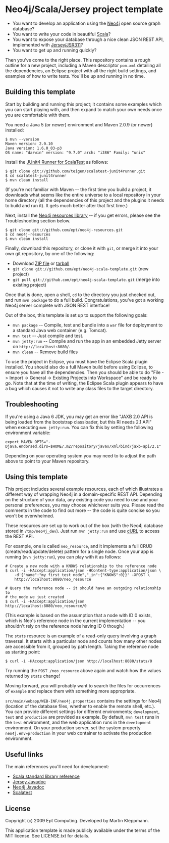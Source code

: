 Neo4j/Scala/Jersey project template
===================================

* You want to develop an application using the [Neo4j](http://neo4j.org)
  open source graph database?
* You want to write your code in beautiful [Scala](http://www.scala-lang.org)?
* You want to expose your database through a nice clean JSON REST API,
  implemented with [Jersey/JSR311]()?
* You want to get up and running quickly?

Then you've come to the right place. This repository contains a rough outline
for a new project, including a Maven descriptor `pom.xml` detailing all the
dependencies, an Eclipse project with all the right build settings, and
examples of how to write tests. You'll be up and running in no time.


Building this template
----------------------

Start by building and running this project; it contains some examples which
you can start playing with, and then expand to match your own needs once you
are comfortable with them.

You need a Java 5 (or newer) environment and Maven 2.0.9 (or newer) installed:

    $ mvn --version
    Maven version: 2.0.10
    Java version: 1.6.0_03-p3
    OS name: "darwin" version: "9.7.0" arch: "i386" Family: "unix"

Install the [JUnit4 Runner for ScalaTest](http://github.com/teigen/scalatest-junit4runner/tree/master)
as follows:

    $ git clone git://github.com/teigen/scalatest-junit4runner.git
    $ cd scalatest-junit4runner
    $ mvn clean install

(If you're not familiar with Maven -- the first time you
build a project, it downloads what seems like the entire universe to a local repository
in your home directory (all the dependencies of this project and the plugins it needs
to build and run it). It gets much better after that first time.)

Next, install the [Neo4j resources library](http://github.com/ept/neo4j-resources/tree/master) --
if you get errors, please see the Troubleshooting section below.

    $ git clone git://github.com/ept/neo4j-resources.git
    $ cd neo4j-resources
    $ mvn clean install

Finally, download this repository, or clone it with `git`, or merge it into your own
git repository, by one of the following:

* Download [ZIP file](http://github.com/ept/neo4j-scala-template/zipball/master) or
  [tarball](http://github.com/ept/neo4j-scala-template/tarball/master)
* `git clone git://github.com/ept/neo4j-scala-template.git` (new project)
* `git pull git://github.com/ept/neo4j-scala-template.git` (merge into existing project)

Once that is done, open a shell, `cd` to the directory you just checked out, and run
`mvn package` to do a full build. Congratulations, you've got a working Neo4j server
complete with JSON REST interface!

Out of the box, this template is set up to support the following goals:

* `mvn package` -- Compile, test and bundle into a `war` file for deployment to
  a standard Java web container (e.g. Tomcat).
* `mvn test` -- Just compile and test.
* `mvn jetty:run` -- Compile and run the app in an embedded Jetty server
  on `http://localhost:8080/`.
* `mvn clean` -- Remove build files

To use the project in Eclipse, you must have the Eclipse Scala plugin installed.
You should also do a full Maven build before using Eclipse, to ensure you have
all the dependencies.
Then you should be able to do "File -> Import -> General -> Existing Projects into
Workspace" and be ready to go. Note that at the time of writing, the Eclipse Scala
plugin appears to have a bug which causes it not to write any class files to the
target directory.


Troubleshooting
---------------

If you're using a Java 6 JDK, you may get an error like "JAXB 2.0 API is being
loaded from the bootstrap classloader, but this RI needs 2.1 API" when executing
`mvn jetty:run`. You can fix this by setting the following environment variable:

    export MAVEN_OPTS="-Djava.endorsed.dirs=$HOME/.m2/repository/javax/xml/bind/jaxb-api/2.1"

Depending on your operating system you may need to to adjust the path above to point
to your Maven repository.


Using this template
-------------------

This project includes several example resources, each of which illustrates a different
way of wrapping Neo4j in a domain-specific REST API. Depending on the structure of your
data, any existing code you need to use and your personal preferences, you may choose
whichever suits you. Please read the comments in the code to find out more -- the code
is quite concise so you won't be overwhelmed.

These resources are set up to work out of the box (with the Neo4j database stored in
`/tmp/neo4j_dev`). Just run `mvn jetty:run` and use [cURL](http://curl.haxx.se/)
to access the REST API.

For example, one is called `neo_resource`, and it implements a full CRUD
(create/read/update/delete) pattern for a single node. Once your app is running
(`mvn jetty:run`), you can play with it as follows:

    # Create a new node with a KNOWS relationship to the reference node
    $ curl -i -HAccept:application/json -HContent-type:application/json \
        -d'{"name":"my first test node","_in":{"KNOWS":0}}' -XPOST \
        http://localhost:8080/neo_resource

    # Query the reference node -- it should have an outgoing relationship to
    # the node we just created
    $ curl -i -HAccept:application/json http://localhost:8080/neo_resource/0

(This example is based on the assumption that a node with ID 0 exists, which is Neo's
reference node in the current implementation -- you shouldn't rely on the
reference node having ID 0 though.)

The `stats` resource is an example of a read-only query involving a graph traversal.
It starts with a particular node and counts how many other nodes are accessible from
it, grouped by path length. Taking the reference node as starting point:

    $ curl -i -HAccept:application/json http://localhost:8080/stats/0

Try running the `POST /neo_resource` above again and watch how the values returned by
`stats` change!

Moving forward, you will probably want to search the files for occurrences of
`example` and replace them with something more appropriate.

`src/main/webapp/WEB-INF/neo4j.properties` contains the settings for Neo4j (location of
the database files, whether to enable the remote shell, etc.). You can provide different
settings for different environments; `development`, `test` and `production` are provided
as example. By default, `mvn test` runs in the `test` environment, and the web application
runs in the `development` environment. On your production server, set the system property
`neo4j.env=production` in your web container to activate the production environment.


Useful links
------------

The main references you'll need for development:

* [Scala standard library reference](http://www.scala-lang.org/docu/files/api/index.html)
* [Jersey Javadoc](https://jsr311.dev.java.net/nonav/releases/1.0/index.html)
* [Neo4j Javadoc](http://api.neo4j.org/current/)
* [Scalatest](http://www.artima.com/scalatest/doc-0.9.5/index.html)


License
-------

Copyright (c) 2009 Ept Computing. Developed by Martin Kleppmann.

This application template is made publicly available under the terms of the MIT license.
See LICENSE.txt for details.

